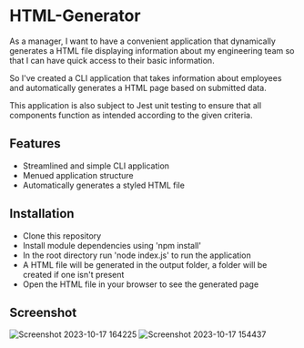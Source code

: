 # HTML-Generator
As a manager, I want to have a convenient application that dynamically generates a HTML file displaying information about my engineering team so that I can have quick access to their basic information.

So I've created a CLI application that takes information about employees and automatically generates a HTML page based on submitted data.

This application is also subject to Jest unit testing to ensure that all components function as intended according to the given criteria.

## Features
- Streamlined and simple CLI application
- Menued application structure
- Automatically generates a styled HTML file

## Installation
- Clone this repository
- Install module dependencies using 'npm install'
- In the root directory run 'node index.js' to run the application
- A HTML file will be generated in the output folder, a folder will be created if one isn't present
- Open the HTML file in your browser to see the generated page

## Screenshot
![Screenshot 2023-10-17 164225](https://github.com/EpicIbby101/HTML-Generator/assets/86202881/f45fba7d-3841-4a88-bb4d-5552751b6816)
![Screenshot 2023-10-17 154437](https://github.com/EpicIbby101/HTML-Generator/assets/86202881/97c7c1a0-a2f2-4a36-a663-f6ad8d2fc5d8)
